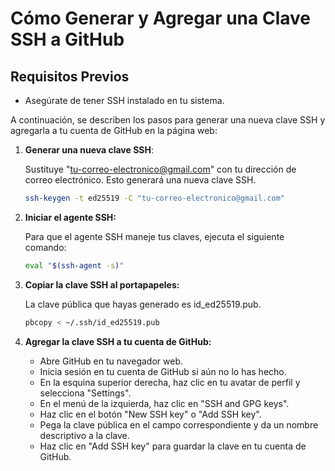 <!-- git clone git@github.com:jorgealqs/CodeDiverse.git
git clone git@github.com:jorgealqs/jorgealqs.github.io.git
pbcopy < ~/.ssh/jorge.pub
eval "$(ssh-agent -s)"
cat jorge.pub
ssh-keygen -t ed25519 -C "joralquisi@hotmail.com"
ssh -V -->
# Cómo Generar y Agregar una Clave SSH a GitHub

## Requisitos Previos
- Asegúrate de tener SSH instalado en tu sistema.

A continuación, se describen los pasos para generar una nueva clave SSH y agregarla a tu cuenta de GitHub en la página web:

1. **Generar una nueva clave SSH**:

    Sustituye "tu-correo-electronico@gmail.com" con tu dirección de correo electrónico. Esto generará una nueva clave SSH.
    ```bash
    ssh-keygen -t ed25519 -C "tu-correo-electronico@gmail.com"
    ```
   

2. **Iniciar el agente SSH:**

    Para que el agente SSH maneje tus claves, ejecuta el siguiente comando:
    ```bash
    eval "$(ssh-agent -s)"
    ```

3. **Copiar la clave SSH al portapapeles:**

    La clave pública que hayas generado es id_ed25519.pub.
    ```bash
    pbcopy < ~/.ssh/id_ed25519.pub
    ```

4. **Agregar la clave SSH a tu cuenta de GitHub:**
    - Abre GitHub en tu navegador web.
    - Inicia sesión en tu cuenta de GitHub si aún no lo has hecho.
    - En la esquina superior derecha, haz clic en tu avatar de perfil y selecciona "Settings".
    - En el menú de la izquierda, haz clic en "SSH and GPG keys".
    - Haz clic en el botón "New SSH key" o "Add SSH key".
    - Pega la clave pública en el campo correspondiente y da un nombre descriptivo a la clave.
    - Haz clic en "Add SSH key" para guardar la clave en tu cuenta de GitHub.


